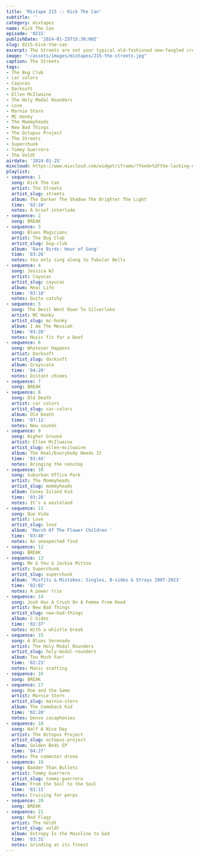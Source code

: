 ```yaml
---
title: 'Mixtape 215 :: Kick The Can'
subtitle: ''
category: mixtapes
name: Kick The Can
episode: '0215'
publishDate: '2024-01-25T15:30:00Z'
slug: 0215-kick-the-can
excerpt: The Streets are not your typical old-fashioned new-fangled crew.
image: "~/assets/images/mixtapes/215-the-streets.jpg"
caption: The Streets
tags:
- The Bug Club
- car colors
- Cayucas
- Darksoft
- Ellen McIlwaine
- The Holy Modal Rounders
- Love
- Marnie Stern
- MC Honky
- The Mommyheads
- New Bad Things
- The Octopus Project
- The Streets
- Superchunk
- Tommy Guerrero
- The Veldt
airdate: '2024-01-25'
mixcloud: https://www.mixcloud.com/widget/iframe/?feed=%2Fthe-lacking-org%2F4yde5n-215-kick-the-can%2F&hide_artwork=1&hide_cover=1&light=1
playlist:
- sequence: 1
  song: Kick The Can
  artist: The Streets
  artist_slug: streets
  album: The Darker The Shadow The Brighter The Light
  time: '02:10'
  notes: A brief interlude
- sequence: 2
  song: BREAK
- sequence: 3
  song: Blues Magicians
  artist: The Bug Club
  artist_slug: bug-club
  album: 'Rare Birds: Hour of Song'
  time: '03:26'
  notes: You only sing along to Tubular Bells
- sequence: 4
  song: Jessica WJ
  artist: Cayucas
  artist_slug: cayucas
  album: Real Life
  time: '03:18'
  notes: Quite catchy
- sequence: 5
  song: The Devil Went Down To Silverlake
  artist: MC Honky
  artist_slug: mc-honky
  album: I Am The Messiah
  time: '03:28'
  notes: Music fit for a Doof
- sequence: 6
  song: Whatever Happens
  artist: Darksoft
  artist_slug: darksoft
  album: Grayscale
  time: '04:29'
  notes: Distant chimes
- sequence: 7
  song: BREAK
- sequence: 8
  song: Old Death
  artist: car colors
  artist_slug: car-colors
  album: Old Death
  time: '07:11'
  notes: New sounds
- sequence: 9
  song: Higher Ground
  artist: Ellen McIlwaine
  artist_slug: ellen-mcilwaine
  album: The Real/Everybody Needs It
  time: '03:44'
  notes: Bringing the nonstop
- sequence: 10
  song: Suburban Office Park
  artist: The Mommyheads
  artist_slug: mommyheads
  album: Coney Island Kid
  time: '03:26'
  notes: It’s a wasteland
- sequence: 11
  song: Que Vida
  artist: Love
  artist_slug: love
  album: 'March Of The Flower Children '
  time: '03:40'
  notes: An unexpected find
- sequence: 12
  song: BREAK
- sequence: 13
  song: Me & You & Jackie Mittoo
  artist: Superchunk
  artist_slug: superchunk
  album: 'Misfits & Mistakes: Singles, B-sides & Strays 2007-2023'
  time: '02:02'
  notes: A power trio
- sequence: 14
  song: Josh Has A Crush On A Femme From Reed
  artist: New Bad Things
  artist_slug: new-bad-things
  album: C-Sides
  time: '02:37'
  notes: With a whistle break
- sequence: 15
  song: A Blues Serenade
  artist: The Holy Modal Rounders
  artist_slug: holy-modal-rounders
  album: Too Much Fun!
  time: '02:23'
  notes: Manic scatting
- sequence: 16
  song: BREAK
- sequence: 17
  song: One and the Same
  artist: Marnie Stern
  artist_slug: marnie-stern
  album: The Comeback Kid
  time: '02:20'
  notes: Dense cacophonies
- sequence: 18
  song: Half A Nice Day
  artist: The Octopus Project
  artist_slug: octopus-project
  album: Golden Beds EP
  time: '04:27'
  notes: The commuter drone
- sequence: 19
  song: Badder Than Bullets
  artist: Tommy Guerrero
  artist_slug: tommy-guerrero
  album: From the Soil to the Soul
  time: '03:11'
  notes: Cruising for perps
- sequence: 20
  song: BREAK
- sequence: 21
  song: Red Flagz
  artist: The Veldt
  artist_slug: veldt
  album: Entropy Is the Mainline to God
  time: '03:31'
  notes: Grinding at its finest
---
```


